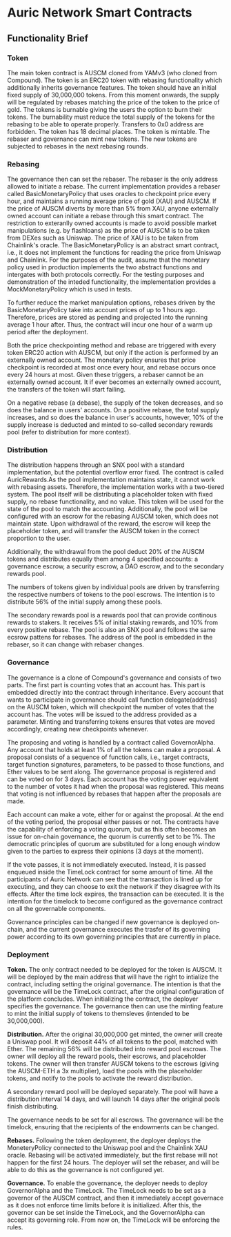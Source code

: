 # Auric Network Smart Contracts

## Functionality Brief

### Token
The main token contract is AUSCM cloned from YAMv3 (who cloned from Compound). 
The token is an ERC20 token with rebasing functionality which additionally 
inherits governance features. The token should have an initial fixed supply
of 30,000,000 tokens. From this moment onwards, the supply will be regulated
by rebases matching the price of the token to the price of gold. The tokens
is burnable giving the users the option to burn their tokens. The burnability
must reduce the total supply of the tokens for the rebasing to be able to 
operate properly. Transfers to 0x0 address are forbidden. The token has
18 decimal places. The token is mintable. The rebaser and governance can mint
new tokens. The new tokens are subjected to rebases in the next rebasing rounds.

### Rebasing

The governance then can set the rebaser. The rebaser is the only address allowed to
initiate a rebase. The current implementation provides a rebaser called BasicMonetaryPolicy
that uses oracles to checkpoint price every hour, and maintains a running average price
of gold (XAU) and AUSCM. If the price of AUSCM diverts by more than 5% from XAU, anyone
externally owned account can initiate a rebase through this smart contract. The
restriction to exteranlly owned accounts is made to avoid possible market manipulations
(e.g. by flashloans) as the price of AUSCM is to be taken from DEXes such as Uniswap.
The price of XAU is to be taken from Chainlink's oracle. The BasicMonetaryPolicy is
an abstract smart contract, i.e., it does not implement the functions for reading
the price from Uniswap and Chainlink. For the purposes of the audit, assume that the 
monetary policy used in production implements the two abstract functions and intergates
with both protocols correctly. For the testing purposes and demonstration of the
inteded functionality, the implementation provides a MockMonetaryPolicy which is used in tests.

To further reduce the market manipulation options, rebases driven by the BasicMonetaryPolicy
take into account prices of up to 1 hours ago. Therefore, prices are stored as pending
and projected into the running average 1 hour after. Thus, the contract will incur one hour
of a warm up period after the deployment. 

Both the price checkpointing method and rebase are triggered with every token ERC20
action with AUSCM, but only if the action is performed by an externally owned account.
The monetary policy ensures that price checkpoint is recorded at most once every hour, and 
rebase occurs once every 24 hours at most. Given these triggers, a rebaser cannot be
an externally owned account. It if ever becomes an externally owned account, the transfers
of the token will start failing. 

On a negative rebase (a debase), the supply of the token decreases, and so does the
balance in users' accounts. On a positive rebase, the total supply increases, and so does
the balance in user's accounts, however, 10% of the supply increase is deducted and minted
to so-called secondary rewards pool (refer to distribution for more context).

### Distribution

The distribution happens through an SNX pool with a standard implementation, but the
potential overflow error fixed. The contract is called AuricRewards.As the pool implementation 
maintains state, it cannot work with rebasing assets. Therefore, the implementation works
with a two-tiered system. The pool itself will be distributing a placeholder token with
fixed supply, no rebase functionality, and no value. This token will be used for the state
of the pool to match the accounting. Additionally, the pool will be configured with an
escrow for the rebasing AUSCM token, which does not maintain state. Upon withdrawal of the 
reward, the escrow will keep the placeholder token, and will transfer the AUSCM token in
the correct proportion to the user.

Additionally, the withdrawal from the pool deduct 20% of the AUSCM tokens and distributes
equally them among 4 specified accounts: a governance escrow, a security escrow, a DAO escrow,
and to the secondary rewards pool.

The numbers of tokens given by individual pools are driven by transferring the respective
numbers of tokens to the pool escrows. The intention is to distribute 56% of the initial
supply among these pools.

The secondary rewards pool is a rewards pool that can provide continous rewards to stakers.
It receives 5% of initial staking rewards, and 10% from every positive rebase. The pool
is also an SNX pool and follows the same ecsrow pattens for rebases. The address of the pool
is embedded in the rebaser, so it can change with rebaser changes.

### Governance

The governance is a clone of Compound's governance and consists of two parts. The first part
is counting votes that an account has. This part is embedded directly into the contract
through inheritance. Every account that wants to participate in governance should call function
delegate(address) on the AUSCM token, which will checkpoint the number of votes that the account has.
The votes will be issued to the address provided as a parameter. Minting and transferring 
tokens ensures that votes are moved accordingly, creating new checkpoints whenever.

The proposing and voting is handled by a contract called GovernorAlpha. Any account
that holds at least 1% of all the tokens can make a proposal. A proposal consists of
a sequence of function calls, i.e., target contracts, target function signatures, parameters,
to be passed to those functions, and Ether values to be sent along. The governance proposal
is registered and can be voted on for 3 days. Each account has the voting power equivalent
to the number of votes it had when the proposal was registered. This means that voting
is not influenced by rebases that happen after the proposals are made.

Each account can make a vote, either for or against the proposal. At the end of the voting
period, the proposal either passes or not. The contracts have the capability of enforcing
a voting quorum, but as this often becomes an issue for on-chain governance, the quorum
is currently set to be 1%. The democratic principles of quorum are substituted for a long
enough window given to the parties to express their opinions (3 days at the moment).

If the vote passes, it is not immediately executed. Instead, it is passed enqueued inside
the TimeLock contract for some amount of time. All the participants of Auric Network
can see that the transaction is lined up for executing, and they can choose to exit
the network if they disagree with its effects. After the time lock expires, the transaction
can be executed. It is the intention for the timelock to become configured as the governance
contract on all the governable components. 

Governance principles can be changed if new governance is deployed on-chain, and the
current governance executes the trasfer of its governing power according to its own
governing principles that are currently in place.

### Deployment

**Token.** The only contract needed to be deployed for the token is AUSCM. It
will be deployed by the main address that will have the right to intialize the 
contract, including setting the original governance. The intention is that the
governance will be the TimeLock contract, after the original configuration of
the platform concludes. When initializing the contract, the deployer specifies 
the governance. The governance then can use the minting feature to mint the 
initial supply of tokens to themsleves (intended to be 30,000,000).

**Distribution.** After the original 30,000,000 get minted, the owner will
create a Uniswap pool. It will deposit 44% of all tokens to the pool, matched
with Ether. The remaining 56% will be distributed into reward pool escrows. The owner
will deploy all the reward pools, their escrows, and placeholder tokens. The
owner will then transfer AUSCM tokens to the escrows (giving the AUSCM-ETH a 3x
multiplier), load the pools with the placeholder tokens, and notify to the pools
to activate the reward distribution.

A secondary reward pool will be deployed separately. The pool will have a distribution
interval 14 days, and will launch 14 days after the original pools finish distributing.

The governance needs to be set for all escrows. The governance will be the timelock,
ensuring that the recipients of the endowments can be changed.

**Rebases.** Following the token deployment, the deployer deploys the MoneteryPolicy
connected to the Uniswap pool and the Chainlink XAU oracle. Rebasing will be activated
immediately, but the first rebase will not happen for the first 24 hours. The deployer will
set the rebaser, and will be able to do this as the governance is not configured yet.

**Governance.** To enable the governance, the deployer needs to deploy GovernorAlpha
and the TimeLock. The TimeLock needs to be set as a governor of the AUSCM contract,
and then it immediately accept governace as it does not enforce time limits
before it is initialized. After this, the governor can be set inside the TimeLock,
and the GovernorAlpha can accept its governing role. From now on, the TimeLock will
be enforcing the rules.

